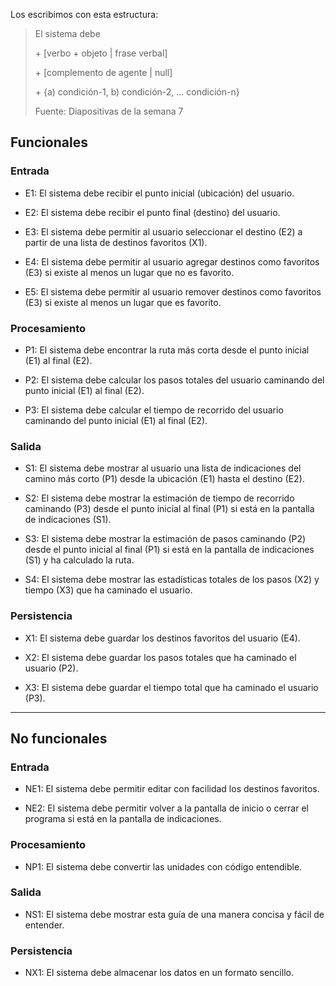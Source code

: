Los escribimos con esta estructura:

> El sistema debe
>
> \+ [verbo + objeto | frase verbal]
>
> \+ [complemento de agente | null]
>
> \+ {a) condición-1, b) condición-2, ... condición-n}
>
> Fuente: Diapositivas de la semana 7

## Funcionales

### Entrada

* E1: El sistema debe recibir el punto inicial (ubicación) del usuario.

* E2: El sistema debe recibir el punto final (destino) del usuario.

* E3: El sistema debe permitir al usuario seleccionar el destino (E2) a partir de una lista de destinos favoritos (X1).

* E4: El sistema debe permitir al usuario agregar destinos como favoritos (E3) si existe al menos un lugar que no es favorito.

* E5: El sistema debe permitir al usuario remover destinos como favoritos (E3) si existe al menos un lugar que es favorito.

### Procesamiento

* P1: El sistema debe encontrar la ruta más corta desde el punto inicial (E1) al final (E2).

* P2: El sistema debe calcular los pasos totales del usuario caminando del punto inicial (E1) al final (E2).

* P3: El sistema debe calcular el tiempo de recorrido del usuario caminando del punto inicial (E1) al final (E2).

<!-- 
* P4: El sistema debe calcular el tiempo de recorrido del usuario en bicicleta del punto inicial (E1) al final (E2).

Descartamos este requisito después de la entrega 3.
La profesora dijo que hay obstáculos para ir por el campus en bicicleta,
por lo que el recorrido no podría ser el mismo que caminando.
-->

###  Salida

* S1: El sistema debe mostrar al usuario una lista de indicaciones del camino más corto (P1) desde la ubicación (E1) hasta el destino (E2).

* S2: El sistema debe mostrar la estimación de tiempo de recorrido caminando (P3) desde el punto inicial al final (P1) si está en la pantalla de indicaciones (S1).

<!-- 
* S3: El sistema debe mostrar la estimación de tiempo de recorrido en bicicleta (P4) desde el punto inicial al final (P1) si está en la pantalla de indicaciones (S1).

Descartamos este requisito después de la entrega 3.
Ver explicación de P4.
-->

* S3: El sistema debe mostrar la estimación de pasos caminando (P2) desde el punto inicial al final (P1) si está en la pantalla de indicaciones (S1) y ha calculado la ruta.

* S4: El sistema debe mostrar las estadísticas totales de los pasos (X2) y tiempo (X3) que ha caminado el usuario.


### Persistencia

* X1: El sistema debe guardar los destinos favoritos del usuario (E4).

* X2: El sistema debe guardar los pasos totales que ha caminado el usuario (P2).

* X3: El sistema debe guardar el tiempo total que ha caminado el usuario (P3).


***


## No funcionales

### Entrada

* NE1: El sistema debe permitir editar con facilidad los destinos favoritos.

* NE2: El sistema debe permitir volver a la pantalla de inicio o cerrar el programa si está en la pantalla de indicaciones.

### Procesamiento

* NP1: El sistema debe convertir las unidades con código entendible.

### Salida

* NS1: El sistema debe mostrar esta guía de una manera concisa y fácil de entender. 

### Persistencia

* NX1: El sistema debe almacenar los datos en un formato sencillo.
